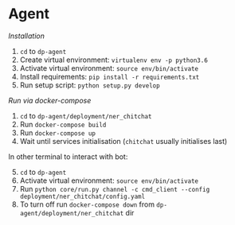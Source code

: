 # Agent
*Installation*
1. `cd` to `dp-agent`
2. Create virtual environment: `virtualenv env -p python3.6`
3. Activate virtual environment: `source env/bin/activate`
4. Install requirements: `pip install -r requirements.txt`
5. Run setup script: `python setup.py develop`


*Run via docker-compose*

1. `cd` to `dp-agent/deployment/ner_chitchat`
2. Run `docker-compose build`
3. Run `docker-compose up`
4. Wait until services initialisation (`chitchat` usually initialises last)

In other terminal to interact with bot:

5. `cd` to `dp-agent`
6. Activate virtual environment: `source env/bin/activate`
7. Run `python core/run.py channel -c cmd_client --config deployment/ner_chitchat/config.yaml`
8. To turn off run `docker-compose down` from `dp-agent/deployment/ner_chitchat` dir
